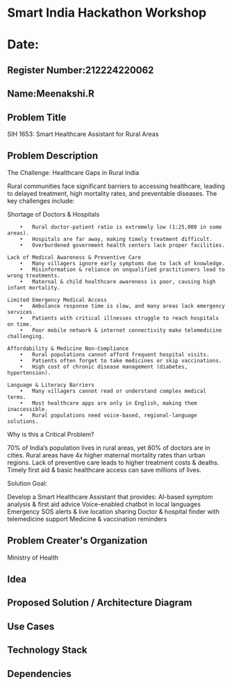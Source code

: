 # Smart India Hackathon Workshop
# Date:
## Register Number:212224220062
## Name:Meenakshi.R
## Problem Title
SIH 1653: Smart Healthcare Assistant for Rural Areas
## Problem Description

The Challenge: Healthcare Gaps in Rural India

Rural communities face significant barriers to accessing healthcare, leading to delayed treatment, high mortality rates, and preventable diseases. The key challenges include:

Shortage of Doctors & Hospitals
```
	•	Rural doctor-patient ratio is extremely low (1:25,000 in some areas).
	•	Hospitals are far away, making timely treatment difficult.
	•	Overburdened government health centers lack proper facilities.
```
```
Lack of Medical Awareness & Preventive Care
	•	Many villagers ignore early symptoms due to lack of knowledge.
	•	Misinformation & reliance on unqualified practitioners lead to wrong treatments.
	•	Maternal & child healthcare awareness is poor, causing high infant mortality.
```
```
Limited Emergency Medical Access
	•	Ambulance response time is slow, and many areas lack emergency services.
	•	Patients with critical illnesses struggle to reach hospitals on time.
	•	Poor mobile network & internet connectivity make telemedicine challenging.
```
```
Affordability & Medicine Non-Compliance
	•	Rural populations cannot afford frequent hospital visits.
	•	Patients often forget to take medicines or skip vaccinations.
	•	High cost of chronic disease management (diabetes, hypertension).
```
```
Language & Literacy Barriers
	•	Many villagers cannot read or understand complex medical terms.
	•	Most healthcare apps are only in English, making them inaccessible.
	•	Rural populations need voice-based, regional-language solutions.
```
Why is this a Critical Problem?

70% of India’s population lives in rural areas, yet 80% of doctors are in cities.
Rural areas have 4x higher maternal mortality rates than urban regions.
Lack of preventive care leads to higher treatment costs & deaths.
Timely first aid & basic healthcare access can save millions of lives.

Solution Goal:

Develop a Smart Healthcare Assistant that provides:
   AI-based symptom analysis & first aid advice
   Voice-enabled chatbot in local languages
   Emergency SOS alerts & live location sharing
   Doctor & hospital finder with telemedicine support
    Medicine & vaccination reminders

## Problem Creater's Organization
Ministry of Health

## Idea


## Proposed Solution / Architecture Diagram


## Use Cases


## Technology Stack


## Dependencies

